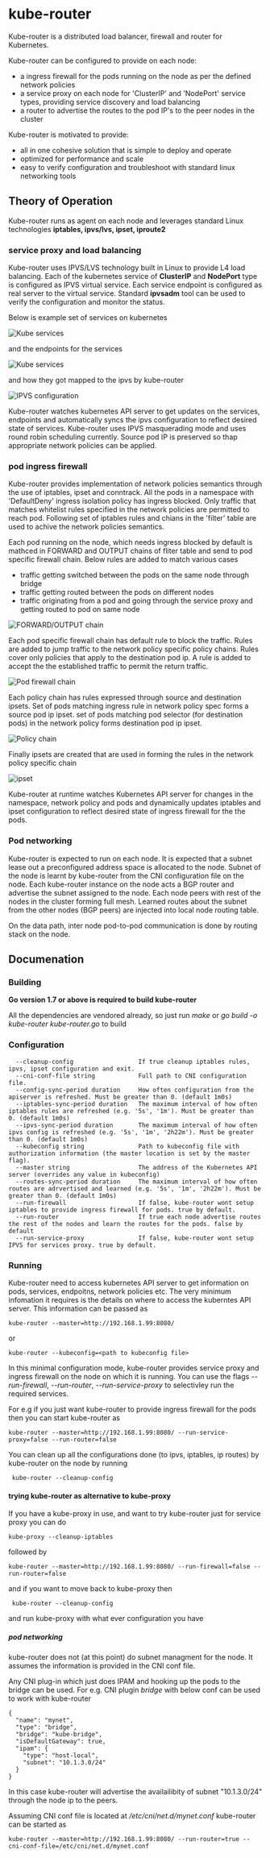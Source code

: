 kube-router
==========
Kube-router is a distributed load balancer, firewall and router for Kubernetes. 

Kube-router can be configured to provide on each node:

- a ingress firewall for the pods running on the node as per the defined network policies
- a service proxy on each node for 'ClusterIP' and 'NodePort' service types, providing service discovery and load
  balancing
- a router to advertise the routes to the pod IP's to the peer nodes in the cluster

Kube-router is motivated to provide:

- all in one cohesive solution that is simple to deploy and operate
- optimized for performance and scale
- easy to verify configuration and troubleshoot with standard linux networking tools

## Theory of Operation

Kube-router runs as agent on each node and leverages standard Linux technologies **iptables, ipvs/lvs, ipset, iproute2** 

### service proxy and load balancing 

Kube-router uses IPVS/LVS technology built in Linux to provide L4 load balancing. Each of the kubernetes service of **ClusterIP** and **NodePort**
type is configured as IPVS virtual service. Each service endpoint is configured as real server to the virtual service.
Standard **ipvsadm** tool can be used to verify the configuration and monitor the status. 

Below is example set of services on kubernetes

![Kube services](./Documentation/img/svc.jpg)

and the endpoints for the services

![Kube services](./Documentation/img/ep.jpg)

and how they got mapped to the ipvs by kube-router

![IPVS configuration](./Documentation/img/ipvs1.jpg)

Kube-router watches kubernetes API server to get updates on the services, endpoints and automatically syncs the ipvs
configuration to reflect desired state of services. Kube-router uses IPVS masquerading mode and uses round robin scheduling
currently. Source pod IP is preserved so thap appropriate network policies can be applied.

### pod ingress firewall 

Kube-router provides implementation of network policies semantics through the use of iptables, ipset and conntrack.
All the pods in a namespace with 'DefaultDeny' ingress isolation policy has ingress blocked. Only traffic that matches
whitelist rules specified in the network policies are permitted to reach pod. Following set of iptables rules and 
chians in the 'filter' table are used to achive the network policies semantics.

Each pod running on the node, which needs ingress blocked by default is mathced in FORWARD and OUTPUT chains of fliter table 
and send to pod specific firewall chain. Below rules are added to match various cases

- traffic getting switched between the pods on the same node through bridge
- traffic getting routed between the pods on different nodes
- traffic originating from a pod and going through the service proxy and getting routed to pod on same node

![FORWARD/OUTPUT chain](./Documentation/img/forward.png)

Each pod specific firewall chain has default rule to block the traffic. Rules are added to jump traffic to the network policy 
specific policy chains. Rules cover only policies that apply to the destination pod ip. A rule is added to accept the
the established traffic to permit the return traffic.

![Pod firewall chain](./Documentation/img/podfw.png)

Each policy chain has rules expressed through source and destination ipsets. Set of pods matching ingress rule in network policy spec
forms a source pod ip ipset. set of pods matching pod selector (for destination pods) in the network policy forms
destination pod ip ipset.  

![Policy chain](./Documentation/img/policyfw.png)

Finally ipsets are created that are used in forming the rules in the network policy specific chain

![ipset](./Documentation/img/ipset.jpg)

Kube-router at runtime watches Kubernetes API server for changes in the namespace, network policy and pods and
dynamically updates iptables and ipset configuration to reflect desired state of ingress firewall for the the pods.

### Pod networking

Kube-router is expected to run on each node. It is expected that a subnet lease out a preconfigured address space is
allocated to the node. Subnet of the node is learnt by kube-router from the CNI configuration file on the node. Each kube-router
instance on the node acts a BGP router and advertise the subnet assigned to the node. Each node peers with rest of the 
nodes in the cluster forming full mesh. Learned routes about the subnet from the other nodes (BGP peers) are injected into
local node routing table.

On the data path, inter node pod-to-pod communication is done by routing stack on the node. 

## Documenation

### Building

**Go version 1.7 or above is required to build kube-router**

All the dependencies are vendored already, so just run  *make* or *go build -o kube-router kube-router.go* to build
   
### Configuration
```
  --cleanup-config                  If true cleanup iptables rules, ipvs, ipset configuration and exit.
  --cni-conf-file string            Full path to CNI configuration file.
  --config-sync-period duration     How often configuration from the apiserver is refreshed. Must be greater than 0. (default 1m0s)
  --iptables-sync-period duration   The maximum interval of how often iptables rules are refreshed (e.g. '5s', '1m'). Must be greater than 0. (default 1m0s)
  --ipvs-sync-period duration       The maximum interval of how often ipvs config is refreshed (e.g. '5s', '1m', '2h22m'). Must be greater than 0. (default 1m0s)
  --kubeconfig string               Path to kubeconfig file with authorization information (the master location is set by the master flag).
  --master string                   The address of the Kubernetes API server (overrides any value in kubeconfig)
  --routes-sync-period duration     The maximum interval of how often routes are adrvertised and learned (e.g. '5s', '1m', '2h22m'). Must be greater than 0. (default 1m0s)
  --run-firewall                    If false, kube-router wont setup iptables to provide ingress firewall for pods. true by default. 
  --run-router                      If true each node advertise routes the rest of the nodes and learn the routes for the pods. false by default
  --run-service-proxy               If false, kube-router wont setup IPVS for services proxy. true by default.
```

### Running

Kube-router need to access kubernetes API server to get information on pods, services, endpoitns, network policies etc.
The very minimum infomation it requires is the details on where to access the kuberntes API server. This information can
be passed as

```
kube-router --master=http://192.168.1.99:8080/
```
or 
``` 
kube-router --kubeconfig=<path to kubeconfig file>
```

In this minimal configuration mode, kube-router provides service proxy and ingress firewall on the node on which it is running. You
can use the flags *--run-firewall*, *--run-router*, *--run-service-proxy* to selectivley run the required services.

For e.g if you just want kube-router to provide ingress firewall for the pods then you can start kube-router as 
```
kube-router --master=http://192.168.1.99:8080/ --run-service-proxy=false --run-router=false
```

You can clean up all the configurations done (to ipvs, iptables, ip routes) by kube-router on the node by running
```
 kube-router --cleanup-config
```

#### trying kube-router as alternative to kube-proxy

If you have a kube-proxy in use, and want to try kube-router just for service proxy you can do
```
kube-proxy --cleanup-iptables
```
followed by
```
kube-router --master=http://192.168.1.99:8080/ --run-firewall=false --run-router=false
```
and if you want to move back to kube-proxy then 
```
 kube-router --cleanup-config
```
and run kube-proxy with what ever configuration you have

##### pod networking
kube-router does not (at this point) do subnet managment for the node. It assumes the information is provided in the CNI conf file.

Any CNI plug-in which just does IPAM and hooking up the pods to the bridge can be used. For e.g. CNI plugin *bridge*
with below conf can be used to work with kube-router

```
{
  "name": "mynet",
  "type": "bridge",
  "bridge": "kube-bridge",
  "isDefaultGateway": true,
  "ipam": {
    "type": "host-local",
    "subnet": "10.1.3.0/24"
  }
}
```
In this case kube-router will advertise the availailibity of subnet "10.1.3.0/24" through the node ip to the peers.

Assuming CNI conf file is located at */etc/cni/net.d/mynet.conf* kube-router can be started as

```
kube-router --master=http://192.168.1.99:8080/ --run-router=true --cni-conf-file=/etc/cni/net.d/mynet.conf
```

